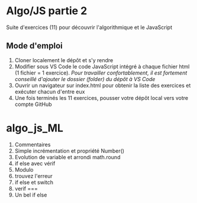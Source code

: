 # Algo/JS partie 2

Suite d'exercices (11) pour découvrir l'algorithmique et le JavaScript

## Mode d'emploi

1. Cloner localement le dépôt et s'y rendre
2. Modifier sous VS Code le code JavaScript intégré à chaque fichier html (1 fichier = 1 exercice).
   *Pour travailler confortablement, il est fortement conseillé d'ajouter le dossier (folder) du dépôt à VS Code*
4. Ouvrir un navigateur sur index.html pour obtenir la liste des exercices et exécuter chacun d'entre eux
5. Une fois terminés les 11 exercices, pousser votre dépôt local vers votre compte GitHub

# algo_js_ML

1. Commentaires
2. Simple incrémentation et propriété Number()
3. Evolution de variable et arrondi math.round
4. if else avec vérif
5. Modulo
6. trouvez l'erreur
7. if else et switch
8. verif ===
9. Un bel if else
